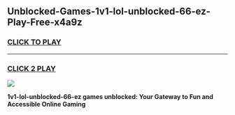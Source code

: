 
## Unblocked-Games-1v1-lol-unblocked-66-ez-Play-Free-x4a9z
<h3>
<a href="https://premium76.site?title=1v1-lol-unblocked-66-ez&ref=18A1">CLICK TO PLAY</a></h3>
<hr>

<h3>
<a href="https://premium76.site?title=1v1-lol-unblocked-66-ez&ref=18A1">CLICK 2 PLAY</a>
  
</h3>

<a href="https://premium76.site?title=1v1-lol-unblocked-66-ez&ref=18A1"><img src="https://clearcache.store/games.png"></a>


**1v1-lol-unblocked-66-ez games unblocked: Your Gateway to Fun and Accessible Online Gaming**
